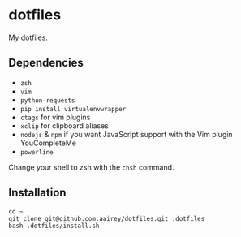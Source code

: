 dotfiles
========

My dotfiles.

## Dependencies
* `zsh`
* `vim`
* `python-requests`
* `pip install virtualenvwrapper`
* `ctags` for vim plugins
* `xclip` for clipboard aliases
* `nodejs` & `npm` if you want JavaScript support with the Vim plugin YouCompleteMe
* `powerline`

Change your shell to zsh with the `chsh` command.

## Installation
```shell
cd ~
git clone git@github.com:aairey/dotfiles.git .dotfiles
bash .dotfiles/install.sh
```
